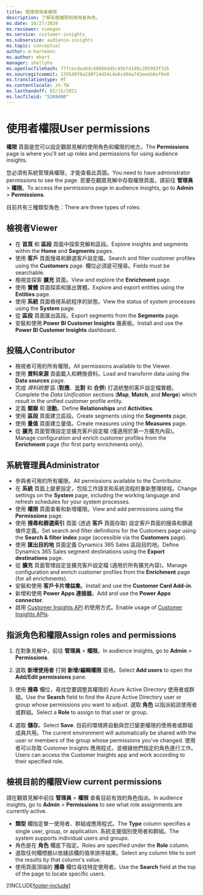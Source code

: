 ```yaml
---
title: 管理使用者權限
description: 了解有關權限和使用者角色。
ms.date: 10/27/2020
ms.reviewer: nimagen
ms.service: customer-insights
ms.subservice: audience-insights
ms.topic: conceptual
author: m-hartmann
ms.author: mhart
manager: shellyha
ms.openlocfilehash: f7fcecdea8dc49666dd5c45bf4109c205993f326
ms.sourcegitcommit: 139548f8a2d0f24d54c4a6c404a743eeeb8ef8e0
ms.translationtype: HT
ms.contentlocale: zh-TW
ms.lasthandoff: 02/15/2021
ms.locfileid: "5268400"
---
```

# <a name="user-permissions"></a><span data-ttu-id="64daf-103">使用者權限</span><span class="sxs-lookup"><span data-stu-id="64daf-103">User permissions</span></span>

<span data-ttu-id="64daf-104">**權限** 頁面是您可以設定觀眾見解的使用角色和權限的地方。</span><span class="sxs-lookup"><span data-stu-id="64daf-104">The **Permissions** page is where you'll set up roles and permissions for using audience insights.</span></span>

<span data-ttu-id="64daf-105">您必須有系統管理員權限，才能查看此頁面。</span><span class="sxs-lookup"><span data-stu-id="64daf-105">You need to have administrator permissions to see the page.</span></span> <span data-ttu-id="64daf-106">若要在觀眾見解中存取權限頁面，請前往 **管理員** > **權限**。</span><span class="sxs-lookup"><span data-stu-id="64daf-106">To access the permissions page in audience insights, go to **Admin** > **Permissions**.</span></span>

<span data-ttu-id="64daf-107">目前共有三種類型角色：</span><span class="sxs-lookup"><span data-stu-id="64daf-107">There are three types of roles:</span></span>

## <a name="viewer"></a><span data-ttu-id="64daf-108">檢視者</span><span class="sxs-lookup"><span data-stu-id="64daf-108">Viewer</span></span>

- <span data-ttu-id="64daf-109">在 **首頁** 和 **區段** 頁面中探索見解和區段。</span><span class="sxs-lookup"><span data-stu-id="64daf-109">Explore insights and segments within the **Home** and **Segments** pages.</span></span>
- <span data-ttu-id="64daf-110">使用 **客戶** 頁面搜尋和篩選客戶設定檔。</span><span class="sxs-lookup"><span data-stu-id="64daf-110">Search and filter customer profiles using the **Customers** page.</span></span> <span data-ttu-id="64daf-111">欄位必須是可搜尋。</span><span class="sxs-lookup"><span data-stu-id="64daf-111">Fields must be searchable.</span></span>
- <span data-ttu-id="64daf-112">檢視並探索 **擴充** 頁面。</span><span class="sxs-lookup"><span data-stu-id="64daf-112">View and explore the **Enrichment** page.</span></span>
- <span data-ttu-id="64daf-113">使用 **實體** 頁面探索和匯出實體。</span><span class="sxs-lookup"><span data-stu-id="64daf-113">Explore and export entities using the **Entities** page.</span></span>
- <span data-ttu-id="64daf-114">使用 **系統** 頁面檢視系統程序的狀態。</span><span class="sxs-lookup"><span data-stu-id="64daf-114">View the status of system processes  using the **System** page.</span></span>
- <span data-ttu-id="64daf-115">從 **區段** 頁面匯出區段。</span><span class="sxs-lookup"><span data-stu-id="64daf-115">Export segments from the **Segments** page.</span></span>
- <span data-ttu-id="64daf-116">安裝和使用 **Power BI Customer Insights** 儀表板。</span><span class="sxs-lookup"><span data-stu-id="64daf-116">Install and use the **Power BI Customer Insights** dashboard.</span></span>

## <a name="contributor"></a><span data-ttu-id="64daf-117">投稿人</span><span class="sxs-lookup"><span data-stu-id="64daf-117">Contributor</span></span>

- <span data-ttu-id="64daf-118">檢視者可用的所有權限。</span><span class="sxs-lookup"><span data-stu-id="64daf-118">All permissions available to the Viewer.</span></span>
- <span data-ttu-id="64daf-119">使用 **資料來源** 頁面載入和轉換資料。</span><span class="sxs-lookup"><span data-stu-id="64daf-119">Load and transform data using the **Data sources** page.</span></span>
- <span data-ttu-id="64daf-120">完成 *資料統整* 區 (**對應**、**比對** 和 **合併**) 打造統整的客戶設定檔實體。</span><span class="sxs-lookup"><span data-stu-id="64daf-120">Complete the *Data Unification* sections (**Map**, **Match**, and **Merge**) which result in the unified customer profile entity.</span></span>
- <span data-ttu-id="64daf-121">定義 **關聯** 和 **活動**。</span><span class="sxs-lookup"><span data-stu-id="64daf-121">Define **Relationships** and **Activities**.</span></span>
- <span data-ttu-id="64daf-122">使用 **區段** 頁面建立區段。</span><span class="sxs-lookup"><span data-stu-id="64daf-122">Create segments using the **Segments** page.</span></span>
- <span data-ttu-id="64daf-123">使用 **量值** 頁面建立量值。</span><span class="sxs-lookup"><span data-stu-id="64daf-123">Create measures using the **Measures** page.</span></span>
- <span data-ttu-id="64daf-124">從 **擴充** 頁面管理設定並擴充客戶設定檔 (僅適用於第一方擴充內容)。</span><span class="sxs-lookup"><span data-stu-id="64daf-124">Manage configuration and enrich customer profiles from the **Enrichment** page (for first party enrichments only).</span></span>

## <a name="administrator"></a><span data-ttu-id="64daf-125">系統管理員</span><span class="sxs-lookup"><span data-stu-id="64daf-125">Administrator</span></span>

- <span data-ttu-id="64daf-126">參與者可用的所有權限。</span><span class="sxs-lookup"><span data-stu-id="64daf-126">All permissions available to the Contributor.</span></span>
- <span data-ttu-id="64daf-127">在 **系統** 頁面上變更設定，包括工作語言和系統流程的重新整理排程。</span><span class="sxs-lookup"><span data-stu-id="64daf-127">Change settings on the **System** page, including the working language and refresh schedules for your system processes.</span></span>
- <span data-ttu-id="64daf-128">使用 **權限** 頁面查看和新增權限。</span><span class="sxs-lookup"><span data-stu-id="64daf-128">View and add permissions using the **Permissions** page.</span></span>
- <span data-ttu-id="64daf-129">使用 **搜尋和篩選索引** 頁面 (透過 **客戶** 頁面存取) 設定客戶頁面的搜尋和篩選條件定義。</span><span class="sxs-lookup"><span data-stu-id="64daf-129">Set search and filter definitions for the Customers page using the **Search & filter index** page (accessible via the **Customers** page).</span></span>
- <span data-ttu-id="64daf-130">使用 **匯出目的地** 頁面定義 Dynamics 365 Sales 區段目的地。</span><span class="sxs-lookup"><span data-stu-id="64daf-130">Define Dynamics 365 Sales segment destinations using the **Export destinations** page.</span></span>
- <span data-ttu-id="64daf-131">從 **擴充** 頁面管理設定並擴充客戶設定檔 (適用於所有擴充內容)。</span><span class="sxs-lookup"><span data-stu-id="64daf-131">Manage configuration and enrich customer profiles from the **Enrichment** page (for all enrichments).</span></span>
- <span data-ttu-id="64daf-132">安裝和使用 **客戶卡片增益集**。</span><span class="sxs-lookup"><span data-stu-id="64daf-132">Install and use the **Customer Card Add-in**.</span></span>
- <span data-ttu-id="64daf-133">新增和使用 **Power Apps 連接器**。</span><span class="sxs-lookup"><span data-stu-id="64daf-133">Add and use the **Power Apps connector**.</span></span>
- <span data-ttu-id="64daf-134">啟用 [Customer Insights API](apis.md) 的使用方式。</span><span class="sxs-lookup"><span data-stu-id="64daf-134">Enable usage of [Customer Insights APIs](apis.md).</span></span>

## <a name="assign-roles-and-permissions"></a><span data-ttu-id="64daf-135">指派角色和權限</span><span class="sxs-lookup"><span data-stu-id="64daf-135">Assign roles and permissions</span></span>

1. <span data-ttu-id="64daf-136">在對象見解中，前往 **管理員** > **權限**。</span><span class="sxs-lookup"><span data-stu-id="64daf-136">In audience insights, go to **Admin** > **Permissions**.</span></span>

1. <span data-ttu-id="64daf-137">選取 **新增使用者** 打開 **新增/編輯權限** 窗格。</span><span class="sxs-lookup"><span data-stu-id="64daf-137">Select **Add users** to open the **Add/Edit permissions** pane.</span></span>

1. <span data-ttu-id="64daf-138">使用 **搜尋** 欄位，尋找您要調整其權限的 Azure Active Directory 使用者或群組。</span><span class="sxs-lookup"><span data-stu-id="64daf-138">Use the **Search** field to find the Azure Active Directory user or group whose permissions you want to adjust.</span></span> <span data-ttu-id="64daf-139">選取 **角色** 以指派給該使用者或群組。</span><span class="sxs-lookup"><span data-stu-id="64daf-139">Select a **Role** to assign to that user or group.</span></span>

1. <span data-ttu-id="64daf-140">選取 **儲存**。</span><span class="sxs-lookup"><span data-stu-id="64daf-140">Select **Save**.</span></span> <span data-ttu-id="64daf-141">目前的環境將自動與您已變更權限的使用者或群組成員共用。</span><span class="sxs-lookup"><span data-stu-id="64daf-141">The current environment will automatically be shared with the user or members of the group whose permissions you've changed.</span></span> <span data-ttu-id="64daf-142">使用者可以存取 Customer Insights 應用程式，並根據他們指定的角色進行工作。</span><span class="sxs-lookup"><span data-stu-id="64daf-142">Users can access the Customer Insights app and work according to their specified role.</span></span>

## <a name="view-current-permissions"></a><span data-ttu-id="64daf-143">檢視目前的權限</span><span class="sxs-lookup"><span data-stu-id="64daf-143">View current permissions</span></span>

<span data-ttu-id="64daf-144">請在觀眾見解中前往 **管理員** > **權限** 查看目前有效的角色指派。</span><span class="sxs-lookup"><span data-stu-id="64daf-144">In audience insights, go to **Admin** > **Permissions** to see what role assignments are currently active.</span></span>

- <span data-ttu-id="64daf-145">**類型** 欄指定單一使用者、群組或應用程式。</span><span class="sxs-lookup"><span data-stu-id="64daf-145">The **Type** column specifies a single user, group, or application.</span></span> <span data-ttu-id="64daf-146">系統支援個別使用者和群組。</span><span class="sxs-lookup"><span data-stu-id="64daf-146">The system supports individual users and groups.</span></span>
- <span data-ttu-id="64daf-147">角色是在 **角色** 欄底下指定。</span><span class="sxs-lookup"><span data-stu-id="64daf-147">Roles are specified under the **Role** column.</span></span>
- <span data-ttu-id="64daf-148">選取任何欄標題以依據該欄的值來排序結果。</span><span class="sxs-lookup"><span data-stu-id="64daf-148">Select any column title to sort the results by that column's value.</span></span>
- <span data-ttu-id="64daf-149">使用頁面頂端的 **搜尋** 欄位尋找特定使用者。</span><span class="sxs-lookup"><span data-stu-id="64daf-149">Use the **Search** field at the top of the page to locate specific users.</span></span>


[!INCLUDE[footer-include](../includes/footer-banner.md)]